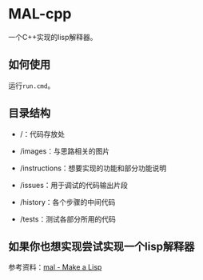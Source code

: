 # MAL-cpp

一个C++实现的lisp解释器。

## 如何使用

运行`run.cmd`。

## 目录结构

* /：代码存放处

* /images：与思路相关的图片

* /instructions：想要实现的功能和部分功能说明

* /issues：用于调试的代码输出片段

* /history：各个步骤的中间代码

* /tests：测试各部分所用的代码

## 如果你也想实现尝试实现一个lisp解释器

参考资料：[mal - Make a Lisp](https://gitee.com/mirrors/mal)

